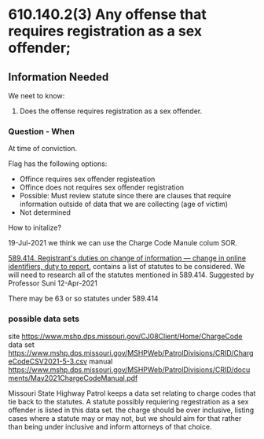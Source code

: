 # 610.140.2(3) Any offense that requires registration as a sex offender;

## Information Needed

We neet to know:

1. Does the offense requires registration as a sex offender.



### Question - When

At time of conviction.

Flag has the following options:

* Offince requires sex offender registeation
* Offince does not requires sex offender registration
* Possible: Must review statute since there are clauses that require information outside of data that we are collecting (age of victim)
* Not determined

How to initalize?

19-Jul-2021 we think we can use the Charge Code Manule colum SOR.

[589.414.  Registrant's duties on change of information — change in online identifiers, duty to report.](https://www.revisor.mo.gov/main/OneSection.aspx?section=589.414) contains a list of statutes to be considered. We will need to research all of the statutes mentioned in 589.414. Suggested by Professor Suni 12-Apr-2021

There may be 63 or so statutes under 589.414

### possible data sets
site
https://www.mshp.dps.missouri.gov/CJ08Client/Home/ChargeCode
data set
https://www.mshp.dps.missouri.gov/MSHPWeb/PatrolDivisions/CRID/ChargeCodeCSV2021-5-3.csv
manual
https://www.mshp.dps.missouri.gov/MSHPWeb/PatrolDivisions/CRID/documents/May2021ChargeCodeManual.pdf

Missouri State Highway Patrol keeps a data set relating to charge codes that tie back to the statutes. A statute possibly requiering regestration as a sex offender is listed in this data set. the charge should be over inclusive, listing cases where a statute may or may not, but we should aim for that rather than being under inclusive and inform attorneys of that choice.


